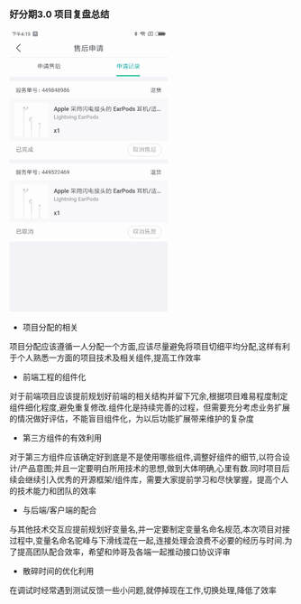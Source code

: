 ### 好分期3.0 项目复盘总结

![0](1901.gif)

* 项目分配的相关

​项目分配应该遵循一人分配一个方面,应该尽量避免将项目切细平均分配,这样有利于个人熟悉一方面的项目技术及相关组件,提高工作效率

* 前端工程的组件化

对于前端项目应该提前规划好前端的相关结构并留下冗余,根据项目难易程度制定组件细化程度,避免重复修改.组件化是持续完善的过程，但需要充分考虑业务扩展的情况做好评估，不能盲目组件化，为以后功能扩展带来维护的复杂度


* 第三方组件的有效利用

对于第三方组件应该确定好到底是不是使用哪些组件,调整好组件的细节,以符合设计/产品意图;并且一定要明白所用技术的思想,做到大体明确,心里有数.同时项目后续会继续引入优秀的开源框架/组件库，需要大家提前学习和尽快掌握，提高个人的技术能力和团队的效率

 
* 与后端/客户端的配合

与其他技术交互应提前规划好变量名,并一定要制定变量名命名规范,本次项目对接过程中,变量名命名驼峰与下滑线混在一起,连接处理会浪费不必要的经历与时间.为了提高团队配合效率，希望和帅哥及各端一起推动接口协议评审

* 散碎时间的优化利用

在调试时经常遇到测试反馈一些小问题,就停掉现在工作,切换处理,降低了效率